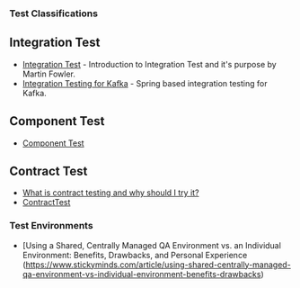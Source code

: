 ### Test Classifications

## Integration Test
* [Integration Test](https://martinfowler.com/bliki/IntegrationTest.html) - Introduction to Integration Test and it's purpose by Martin Fowler.
* [Integration Testing for Kafka](https://www.jesse-anderson.com/2017/08/integration-testing-for-kafka/) - Spring based integration testing for Kafka.

## Component Test
* [Component Test](https://martinfowler.com/bliki/ComponentTest.html)

## Contract Test
* [What is contract testing and why should I try it?](https://pactflow.io/blog/what-is-contract-testing/)
* [ContractTest](https://martinfowler.com/bliki/ContractTest.html)


### Test Environments
* [Using a Shared, Centrally Managed QA Environment vs. an Individual Environment: Benefits, Drawbacks, and Personal Experience (https://www.stickyminds.com/article/using-shared-centrally-managed-qa-environment-vs-individual-environment-benefits-drawbacks)
